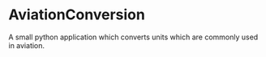 # AviationConversion
A small python application which converts units which are commonly used in aviation.
